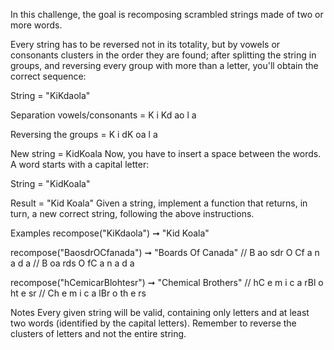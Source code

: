 In this challenge, the goal is recomposing scrambled strings made of two or more words.

Every string has to be reversed not in its totality, but by vowels or consonants clusters in the order they are found; after splitting the string in groups, and reversing every group with more than a letter, you'll obtain the correct sequence:

String = "KiKdaola"

Separation vowels/consonants = K  i  Kd  ao  l  a

Reversing the groups = K  i  dK  oa  l  a

New string = KidKoala
Now, you have to insert a space between the words. A word starts with a capital letter:

String = "KidKoala"

Result = "Kid Koala"
Given a string, implement a function that returns, in turn, a new correct string, following the above instructions.

Examples
recompose("KiKdaola") ➞ "Kid Koala"

recompose("BaosdrOCfanada") ➞ "Boards Of Canada"
// B  ao  sdr  O  Cf  a  n  a  d  a
// B  oa  rds  O  fC  a  n  a  d  a

recompose("hCemicarBlohtesr") ➞ "Chemical Brothers"
// hC  e  m  i  c  a  rBl  o  ht  e  sr
// Ch  e  m  i  c  a  lBr  o  th  e  rs

Notes
Every given string will be valid, containing only letters and at least two words (identified by the capital letters).
Remember to reverse the clusters of letters and not the entire string.